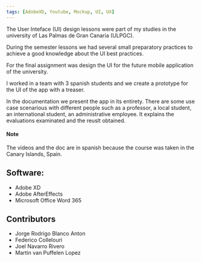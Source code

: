 ```yaml
---
tags: [AdobeXD, Youtube, Mockup, UI, UX]
---
```


The User Inteface (UI) design lessons were part of my studies in the university of Las Palmas de Gran Canaria (ULPGC).

During the semester lessons we had several small preparatory practices to achieve a good knowledge about the UI best practices.

For the final assignment was design the UI for the future mobile application of the university.

I worked in a team with 3 spanish students and we create a prototype for the UI of the app with a treaser.

In the documentation we present the app in its entirety. There are some use case scenarious with different people such as a professor, a local student, an international student, an administrative employee. It explains the evaluations examinated and the reuslt obtained.

#### Note
The videos and the doc are in spanish because the course was taken in the Canary Islands, Spain.

## Software:
- Adobe XD
- Adobe AfterEffects
- Microsoft Office Word 365

## Contributors
- Jorge Rodrigo Blanco Anton
- Federico Collelouri
- Joel Navarro Rivero
- Martin van Puffelen Lopez
